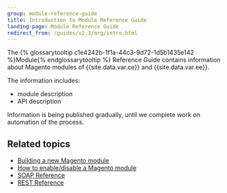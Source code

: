 ```yaml
---
group: module-reference-guide
title: Introduction to Module Reference Guide
landing-page: Module Reference Guide
redirect_from: /guides/v2.3/mrg/intro.html
---
```


The {% glossarytooltip c1e4242b-1f1a-44c3-9d72-1d5b1435e142 %}Module{% endglossarytooltip %} Reference Guide contains information about Magento modules of {{site.data.var.ce}}
 and {{site.data.var.ee}}.

The information includes:

* module description
* API description

Information is being published gradually, until we complete work on automation of the process.

## Related topics

* [Building a new Magento module]({{page.baseurl}}/extension-development.html)
* [How to enable/disable a Magento module]({{page.baseurl}}/install/command-line/enable-disable-modules.html)
* [SOAP Reference]({{page.baseurl}}/soap.html)
* [REST Reference]({{page.baseurl}}/rest/rest.html)


